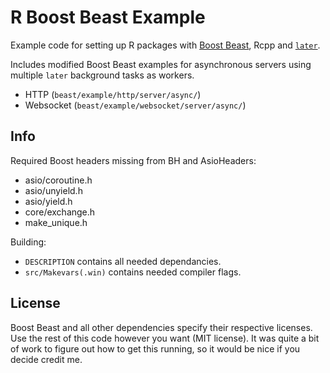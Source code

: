 # R Boost Beast Example

Example code for setting up R packages with [Boost Beast](https://github.com/boostorg/beast), Rcpp and [`later`](https://github.com/r-lib/later).

Includes modified Boost Beast examples for asynchronous servers using multiple `later` background tasks as workers. 

* HTTP (`beast/example/http/server/async/`)
* Websocket (`beast/example/websocket/server/async/`) 


## Info

Required Boost headers missing from BH and AsioHeaders:

* asio/coroutine.h
* asio/unyield.h
* asio/yield.h
* core/exchange.h
* make_unique.h

Building:

* `DESCRIPTION` contains all needed dependancies.
* `src/Makevars(.win)` contains needed compiler flags.

## License

Boost Beast and all other dependencies specify their respective licenses. Use the rest of this code however you want (MIT license). It was quite a bit of work to figure out how to get this running, so it would be nice if you decide credit me.